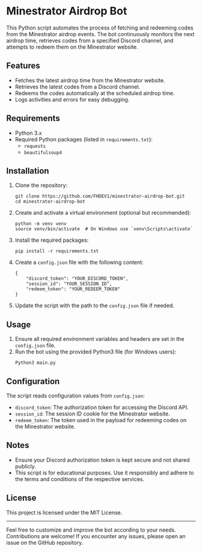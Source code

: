 # Minestrator Airdrop Bot

This Python script automates the process of fetching and redeeming codes from the Minestrator airdrop events. The bot continuously monitors the next airdrop time, retrieves codes from a specified Discord channel, and attempts to redeem them on the Minestrator website.

## Features
- Fetches the latest airdrop time from the Minestrator website.
- Retrieves the latest codes from a Discord channel.
- Redeems the codes automatically at the scheduled airdrop time.
- Logs activities and errors for easy debugging.

## Requirements
- Python 3.x
- Required Python packages (listed in `requirements.txt`):
  - `requests`
  - `beautifulsoup4`

## Installation
1. Clone the repository:
   ```
   git clone https://github.com/FHDEV1/minestrator-airdrop-bot.git
   cd minestrator-airdrop-bot
   ```

2. Create and activate a virtual environment (optional but recommended):
   ```
   python -m venv venv
   source venv/bin/activate  # On Windows use `venv\Scripts\activate`
   ```

3. Install the required packages:
   ```
   pip install -r requirements.txt
   ```

4. Create a `config.json` file with the following content:
   ```
   {
       "discord_token": "YOUR_DISCORD_TOKEN",
       "session_id": "YOUR_SESSION_ID",
       "redeem_token": "YOUR_REDEEM_TOKEN"
   }
   ```

5. Update the script with the path to the `config.json` file if needed.

## Usage
1. Ensure all required environment variables and headers are set in the `config.json` file.
2. Run the bot using the provided Python3 file (for Windows users):
   ```
   Python3 main.py
   ```

## Configuration
The script reads configuration values from `config.json`:
- `discord_token`: The authorization token for accessing the Discord API.
- `session_id`: The session ID cookie for the Minestrator website.
- `redeem_token`: The token used in the payload for redeeming codes on the Minestrator website.

## Notes
- Ensure your Discord authorization token is kept secure and not shared publicly.
- This script is for educational purposes. Use it responsibly and adhere to the terms and conditions of the respective services.

## License
This project is licensed under the MIT License.

---

Feel free to customize and improve the bot according to your needs. Contributions are welcome! If you encounter any issues, please open an issue on the GitHub repository.